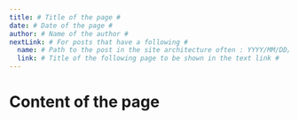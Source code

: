 ```yaml
---
title: # Title of the page #
date: # Date of the page #
author: # Name of the author #
nextLink: # For posts that have a following #
  name: # Path to the post in the site architecture often : YYYY/MM/DD/title #
  link: # Title of the following page to be shown in the text link #
---
```



# Content of the page #
